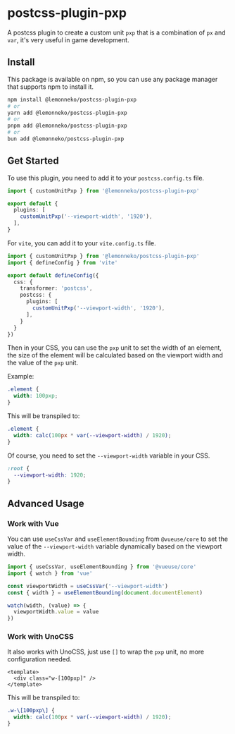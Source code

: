 # postcss-plugin-pxp

A postcss plugin to create a custom unit `pxp` that is a combination of `px` and `var`, it's very useful in game development.

## Install

This package is available on npm, so you can use any package manager that supports npm to install it.

```bash
npm install @lemonneko/postcss-plugin-pxp
# or
yarn add @lemonneko/postcss-plugin-pxp
# or
pnpm add @lemonneko/postcss-plugin-pxp
# or
bun add @lemonneko/postcss-plugin-pxp
```

## Get Started

To use this plugin, you need to add it to your `postcss.config.ts` file.

```ts
import { customUnitPxp } from '@lemonneko/postcss-plugin-pxp'

export default {
  plugins: [
    customUnitPxp('--viewport-width', '1920'),
  ],
}
```

For `vite`, you can add it to your `vite.config.ts` file.

```ts
import { customUnitPxp } from '@lemonneko/postcss-plugin-pxp'
import { defineConfig } from 'vite'

export default defineConfig({
  css: {
    transformer: 'postcss',
    postcss: {
      plugins: [
        customUnitPxp('--viewport-width', '1920'),
      ],
    }
  }
})
```

Then in your CSS, you can use the `pxp` unit to set the width of an element, the size of the element will be calculated based on the viewport width and the value of the `pxp` unit.

Example:

```css
.element {
  width: 100pxp;
}
```

This will be transpiled to:

```css
.element {
  width: calc(100px * var(--viewport-width) / 1920);
}
```

Of course, you need to set the `--viewport-width` variable in your CSS.

```css
:root {
  --viewport-width: 1920;
}
```

## Advanced Usage

### Work with Vue

You can use `useCssVar` and `useElementBounding` from `@vueuse/core` to set the value of the `--viewport-width` variable dynamically based on the viewport width.

```ts
import { useCssVar, useElementBounding } from '@vueuse/core'
import { watch } from 'vue'

const viewportWidth = useCssVar('--viewport-width')
const { width } = useElementBounding(document.documentElement)

watch(width, (value) => {
  viewportWidth.value = value
})
```

### Work with UnoCSS

It also works with UnoCSS, just use `[]` to wrap the `pxp` unit, no more configuration needed.

```vue
<template>
  <div class="w-[100pxp]" />
</template>
```

This will be transpiled to:

```css
.w-\[100pxp\] {
  width: calc(100px * var(--viewport-width) / 1920);
}
```
